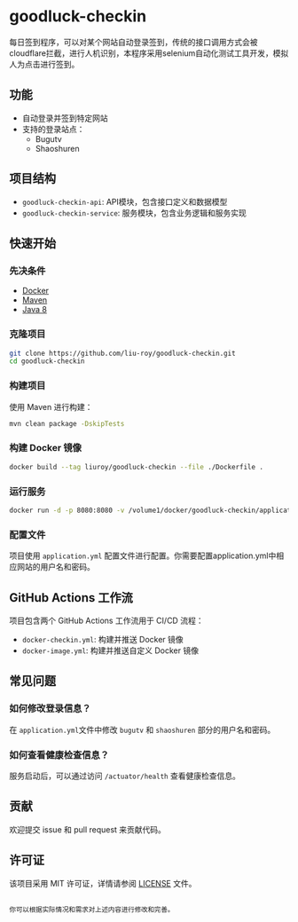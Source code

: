 
# goodluck-checkin
每日签到程序，可以对某个网站自动登录签到，传统的接口调用方式会被cloudflare拦截，进行人机识别，本程序采用selenium自动化测试工具开发，模拟人为点击进行签到。

## 功能

- 自动登录并签到特定网站
- 支持的登录站点：
  - Bugutv
  - Shaoshuren

## 项目结构

- `goodluck-checkin-api`: API模块，包含接口定义和数据模型
- `goodluck-checkin-service`: 服务模块，包含业务逻辑和服务实现

## 快速开始

### 先决条件

- [Docker](https://docs.docker.com/get-docker/)
- [Maven](https://maven.apache.org/install.html)
- [Java 8](https://adoptopenjdk.net/)

### 克隆项目

```bash
git clone https://github.com/liu-roy/goodluck-checkin.git
cd goodluck-checkin
```

### 构建项目

使用 Maven 进行构建：

```bash
mvn clean package -DskipTests
```

### 构建 Docker 镜像

```bash
docker build --tag liuroy/goodluck-checkin --file ./Dockerfile .
```

### 运行服务

```bash
docker run -d -p 8080:8080 -v /volume1/docker/goodluck-checkin/application.yml:/deployments/application.yml -e JAVA_OPTIONS="-Dspring.config.location=/deployments/application.yml" liuroy/goodluck-checkin
```

### 配置文件

项目使用 `application.yml`  配置文件进行配置。你需要配置application.yml中相应网站的用户名和密码。

## GitHub Actions 工作流

项目包含两个 GitHub Actions 工作流用于 CI/CD 流程：

- `docker-checkin.yml`: 构建并推送 Docker 镜像
- `docker-image.yml`: 构建并推送自定义 Docker 镜像

## 常见问题

### 如何修改登录信息？

在 `application.yml`文件中修改 `bugutv` 和 `shaoshuren` 部分的用户名和密码。

### 如何查看健康检查信息？

服务启动后，可以通过访问 `/actuator/health` 查看健康检查信息。

## 贡献

欢迎提交 issue 和 pull request 来贡献代码。

## 许可证

该项目采用 MIT 许可证，详情请参阅 [LICENSE](LICENSE) 文件。
```

你可以根据实际情况和需求对上述内容进行修改和完善。
